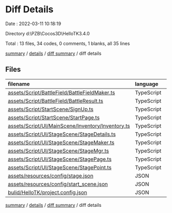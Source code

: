 # Diff Details

Date : 2022-03-11 10:18:19

Directory d:\PZB\Cocos3D\HelloTK3.4.0

Total : 13 files,  34 codes, 0 comments, 1 blanks, all 35 lines

[summary](results.md) / [details](details.md) / [diff summary](diff.md) / diff details

## Files
| filename | language | code | comment | blank | total |
| :--- | :--- | ---: | ---: | ---: | ---: |
| [assets/Script/BattleField/BattleFieldMaker.ts](/assets/Script/BattleField/BattleFieldMaker.ts) | TypeScript | 2 | 0 | 0 | 2 |
| [assets/Script/BattleField/BattleResult.ts](/assets/Script/BattleField/BattleResult.ts) | TypeScript | -1 | 0 | 0 | -1 |
| [assets/Script/StartScene/SignUp.ts](/assets/Script/StartScene/SignUp.ts) | TypeScript | -13 | 0 | -1 | -14 |
| [assets/Script/StartScene/StartPage.ts](/assets/Script/StartScene/StartPage.ts) | TypeScript | -33 | 0 | -2 | -35 |
| [assets/Script/UI/MainScene/Inventory/Inventory.ts](/assets/Script/UI/MainScene/Inventory/Inventory.ts) | TypeScript | 4 | 0 | 1 | 5 |
| [assets/Script/UI/StageScene/StageDetails.ts](/assets/Script/UI/StageScene/StageDetails.ts) | TypeScript | -1 | 0 | 0 | -1 |
| [assets/Script/UI/StageScene/StageMaker.ts](/assets/Script/UI/StageScene/StageMaker.ts) | TypeScript | -7 | -4 | -2 | -13 |
| [assets/Script/UI/StageScene/StageMgr.ts](/assets/Script/UI/StageScene/StageMgr.ts) | TypeScript | 76 | 4 | 5 | 85 |
| [assets/Script/UI/StageScene/StagePage.ts](/assets/Script/UI/StageScene/StagePage.ts) | TypeScript | 4 | 0 | 0 | 4 |
| [assets/Script/UI/StageScene/StagePoint.ts](/assets/Script/UI/StageScene/StagePoint.ts) | TypeScript | -1 | 0 | 0 | -1 |
| [assets/resources/config/stage.json](/assets/resources/config/stage.json) | JSON | 30 | 0 | 0 | 30 |
| [assets/resources/config/start_scene.json](/assets/resources/config/start_scene.json) | JSON | -27 | 0 | 0 | -27 |
| [bulid/HelloTK/project.config.json](/bulid/HelloTK/project.config.json) | JSON | 1 | 0 | 0 | 1 |

[summary](results.md) / [details](details.md) / [diff summary](diff.md) / diff details